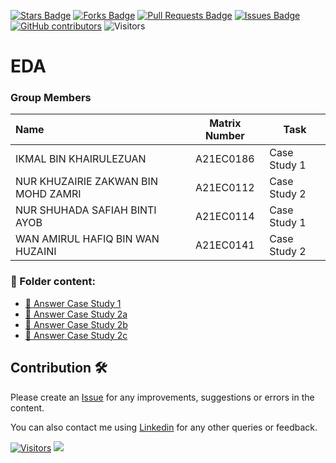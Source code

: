 <a href="https://github.com/drshahizan/HPDP/stargazers"><img src="https://img.shields.io/github/stars/drshahizan/HPDP" alt="Stars Badge"/></a>
<a href="https://github.com/drshahizan/HPDP/network/members"><img src="https://img.shields.io/github/forks/drshahizan/HPDP" alt="Forks Badge"/></a>
<a href="https://github.com/drshahizan/HPDP/pulls"><img src="https://img.shields.io/github/issues-pr/drshahizan/HPDP" alt="Pull Requests Badge"/></a>
<a href="https://github.com/drshahizan/HPDP"><img src="https://img.shields.io/github/issues/drshahizan/HPDP" alt="Issues Badge"/></a>
<a href="https://github.com/drshahizan/HPDP/graphs/contributors"><img alt="GitHub contributors" src="https://img.shields.io/github/contributors/drshahizan/HPDP?color=2b9348"></a>
![Visitors](https://api.visitorbadge.io/api/visitors?path=https%3A%2F%2Fgithub.com%2Fdrshahizan%2FHPDP&labelColor=%23d9e3f0&countColor=%23697689&style=flat)

# EDA

### Group Members

| Name                                     | Matrix Number | Task |
| :---------------------------------------- | :-------------: | ------------- |
| IKMAL BIN KHAIRULEZUAN | A21EC0186 |  Case Study 1
| NUR KHUZAIRIE ZAKWAN BIN MOHD ZAMRI | A21EC0112 | Case Study 2
| NUR SHUHADA SAFIAH BINTI AYOB | A21EC0114 | Case Study 1
| WAN AMIRUL HAFIQ BIN WAN HUZAINI | A21EC0141 | Case Study 2

### 📂 Folder content:
* [📖 Answer Case Study 1](https://github.com/drshahizan/Python_EDA/tree/main/assignment/hpdp/CapKetereh/case_study1)
* [📖 Answer Case Study 2a](https://github.com/drshahizan/Python_EDA/blob/main/assignment/hpdp/CapKetereh/case_study2a/cs2a.ipynb)
* [📖 Answer Case Study 2b](https://github.com/drshahizan/Python_EDA/blob/main/assignment/hpdp/CapKetereh/case_study2b/cs2b.ipynb)
* [📖 Answer Case Study 2c](https://github.com/drshahizan/Python_EDA/blob/main/assignment/ass2/hpdp/CapKetereh/case_study2c/cs2c.ipynb)

## Contribution 🛠️
Please create an [Issue](https://github.com/drshahizan/HPDP/issues) for any improvements, suggestions or errors in the content.

You can also contact me using [Linkedin](https://www.linkedin.com/in/drshahizan/) for any other queries or feedback.

[![Visitors](https://api.visitorbadge.io/api/visitors?path=https%3A%2F%2Fgithub.com%2Fdrshahizan&labelColor=%23697689&countColor=%23555555&style=plastic)](https://visitorbadge.io/status?path=https%3A%2F%2Fgithub.com%2Fdrshahizan)
![](https://hit.yhype.me/github/profile?user_id=81284918)

